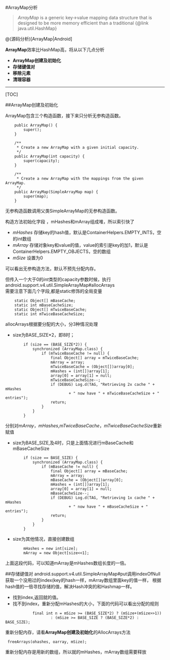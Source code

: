#ArrayMap分析

>  *ArrayMap* is a generic key->value mapping data structure that is designed to be more memory efficient than a traditional {@link java.util.HashMap}

@(源码分析)[ArrayMap|Android]

**ArrayMap**效率比HashMap高，将从以下几点分析

- **ArrayMap创建及初始化**
- **存储键值对**
- **移除元素**
- **清理容器**

---------------------

[TOC]

##ArrayMap创建及初始化

ArrayMap包含三个构造函数，接下来只分析无参构造函数。
```
    public ArrayMap() {
        super();
    }

    /**
     * Create a new ArrayMap with a given initial capacity.
     */
    public ArrayMap(int capacity) {
        super(capacity);
    }

    /**
     * Create a new ArrayMap with the mappings from the given ArrayMap.
     */
    public ArrayMap(SimpleArrayMap map) {
        super(map);
    }
```
无参构造函数调用父类SimpleArrayMap的无参构造函数。

构造方法初始化字段 ，mHashes和mArray组成堆，所以索引快了
- *mHashes* 存储key的hash值，默认是ContainerHelpers.EMPTY_INTS，空的int数组
- *mArray*  存储对象key和value的值，value的索引是key的加1，默认是ContainerHelpers.EMPTY_OBJECTS，空的数组
- *mSize* 设置为0

可以看出无参构造方法，默认不预先分配内存。

但传入一个大于0的*int*类型的capacity参数时候，执行android.support.v4.util.SimpleArrayMap#allocArrays <br/>
需要注意下面几个字段,都是static修饰的全局变量
```
    static Object[] mBaseCache;
    static int mBaseCacheSize;
    static Object[] mTwiceBaseCache;
    static int mTwiceBaseCacheSize;
```
allocArrays根据要分配的大小，分3种情况处理
- size为BASE_SIZE*2，即8时；
```
        if (size == (BASE_SIZE*2)) {
            synchronized (ArrayMap.class) {
                if (mTwiceBaseCache != null) {
                    final Object[] array = mTwiceBaseCache;
                    mArray = array;
                    mTwiceBaseCache = (Object[])array[0];
                    mHashes = (int[])array[1];
                    array[0] = array[1] = null;
                    mTwiceBaseCacheSize--;
                    if (DEBUG) Log.d(TAG, "Retrieving 2x cache " + mHashes
                            + " now have " + mTwiceBaseCacheSize + " entries");
                    return;
                }
            }
        }
```
分别对*mArray*，*mHashes*,*mTwiceBaseCache*，*mTwiceBaseCacheSize*重新赋值

- size为BASE_SIZE,及4时，只是上面情况进行mBaseCache和mBaseCacheSize
```
		if (size == BASE_SIZE) {
            synchronized (ArrayMap.class) {
                if (mBaseCache != null) {
                    final Object[] array = mBaseCache;
                    mArray = array;
                    mBaseCache = (Object[])array[0];
                    mHashes = (int[])array[1];
                    array[0] = array[1] = null;
                    mBaseCacheSize--;
                    if (DEBUG) Log.d(TAG, "Retrieving 1x cache " + mHashes
                            + " now have " + mBaseCacheSize + " entries");
                    return;
                }
            }
        }
```

- size为其他情况，直接创建数组
```
        mHashes = new int[size];
        mArray = new Object[size<<1];
```
上面这段代码，可以知道mArray是mHashes数组长度的一倍。

##存储键值对
android.support.v4.util.SimpleArrayMap#put调用indexOfNull获取一个没用过的index(key的hash一样，mArray数组里面key的值一样，
根据hash值的一倍寻找存储的值，解决Hash冲突的和Hashmap一样。
- 找到index,返回就的值。
- 找不到index，重新分配mHashes的大小，下面的代码可以看出分配的规则
```
            final int n = mSize >= (BASE_SIZE*2) ? (mSize+(mSize>>1))
                    : (mSize >= BASE_SIZE ? (BASE_SIZE*2) : BASE_SIZE);
```
重新分配内存，请看**ArrayMap创建及初始化**的AllocArrays方法
```
 freeArrays(ohashes, oarray, mSize);
```
重新分配内存是用新的数组，所以就的mHashes，mArray数组需要释放